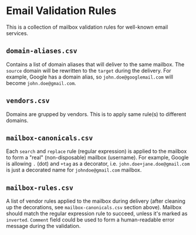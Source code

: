 # Email Validation Rules
This is a collection of mailbox validation rules for well-known email services.

## `domain-aliases.csv`
Contains a list of domain aliases that will deliver to the same mailbox. The `source` domain will be rewritten to the `target` during the delivery.
For example, Google has a domain alias, so `john.doe@googlemail.com` will become `john.doe@gmail.com`.

## `vendors.csv`
Domains are grupped by vendors. This is to apply same rule(s) to different domains.

## `mailbox-canonicals.csv`
Each `search` and `replace` rule (regular expression) is applied to the mailbox to form a "real" (non-disposable) mailbox (username).
For example, Google is allowing `.` (dot) and `+tag` as a decorator, i.e. `john.doe+jane.doe@gmail.com` is just a decorated name for `johndoe@gmail.com` mailbox.

## `mailbox-rules.csv`
A list of vendor rules applied to the mailbox during delivery (after cleaning up the decorations, see `mailbox-canonicals.csv` section above).
Mailbox should match the regular expression rule to succeed, unless it's marked as `inverted`.
`Comment` field could be used to form a human-readable error message during the validation.
